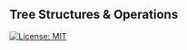 ## Tree Structures & Operations
[![License: MIT](https://img.shields.io/badge/License-MIT-yellow.svg)](./LICENSE)
